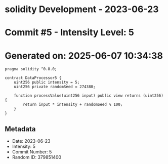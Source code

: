 ﻿# solidity Development - 2023-06-23
# Commit #5 - Intensity Level: 5
# Generated on: 2025-06-07 10:34:38
```solidity
pragma solidity ^0.8.0;

contract DataProcessor5 {
    uint256 public intensity = 5;
    uint256 private randomSeed = 274380;

    function processValue(uint256 input) public view returns (uint256) {
        return input * intensity + randomSeed % 100;
    }
}
```
## Metadata
- Date: 2023-06-23
- Intensity: 5
- Commit Number: 5
- Random ID: 379851400
